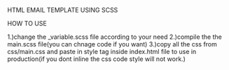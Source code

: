 HTML EMAIL TEMPLATE USING SCSS

HOW TO USE

1.)change the _variable.scss file according to your need
2.)compile the the main.scss file(you can chnage code if you want)
3.)copy all the css from css/main.css and paste in style tag inside index.html file to use
in production(if you dont inline the css code style will not work.)
